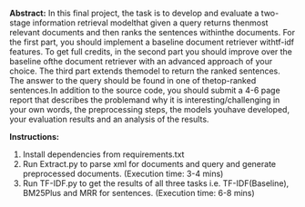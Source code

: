 **Abstract:**
In this final project, the task is to develop and evaluate a two-stage information retrieval modelthat given a query returns thenmost relevant documents and then ranks the sentences withinthe documents. For the first part, you should implement a baseline document retriever withtf-idf features. To get full credits, in the second part you should improve over the baseline ofthe document retriever with an advanced approach of your choice. The third part extends themodel to return the ranked sentences. The answer to the query should be found in one of thetop-ranked sentences.In addition to the source code, you should submit a 4-6 page report that describes the problemand why it is interesting/challenging in your own words, the preprocessing steps, the models youhave developed, your evaluation results and an analysis of the results.

**Instructions:** 
1. Install dependencies from requirements.txt
2. Run Extract.py to parse xml for documents and query and generate preprocessed documents. (Execution time: 3-4 mins)
3. Run TF-IDF.py to get the results of all three tasks i.e. TF-IDF(Baseline), BM25Plus and MRR for sentences. (Execution time: 6-8 mins)

